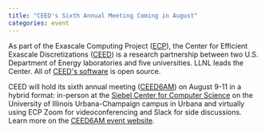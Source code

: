 ```yaml
---
title: "CEED's Sixth Annual Meeting Coming in August"
categories: event
---
```


As part of the Exascale Computing Project ([ECP](https://www.exascaleproject.org/)), the Center for Efficient Exascale Discretizations ([CEED](https://ceed.exascaleproject.org/)) is a research partnership between two U.S. Department of Energy laboratories and five universities. LLNL leads the Center. All of [CEED's software](https://github.com/ceed/) is open source.

CEED will hold its sixth annual meeting ([CEED6AM](https://ceed.exascaleproject.org/ceed6am/)) on August 9-11 in a hybrid format: in-person at the [Siebel Center for Computer Science](https://cs.illinois.edu/) on the University of Illinois Urbana-Champaign campus in Urbana and virtually using ECP Zoom for videoconferencing and Slack for side discussions. Learn more on the [CEED6AM event website](https://ceed.exascaleproject.org/ceed6am/).
